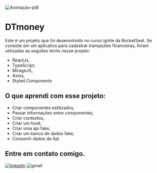 ![Animação-pt8](https://user-images.githubusercontent.com/86725282/173162066-1cfac684-cb36-431c-8725-c03b18a0a879.gif)
# DTmoney 

Este é um projeto que foi desenvolvido no curso ignite da RocketSeat. Se consiste em um aplicativo para cadastrar transações financeiras,  foram utilizadas as seguites techs nesse projeto:
* ReactJs,
* TypeScript,
* MirageJS,
* Axios,
* Styled Components

## O que aprendi com esse projeto:
* Criar componentes estilizados,
* Passar informações entre componentes,
* Criar contextos,
* Criar um hook,
* Criar uma api fake,
* Criar um banco de dados fake,
* Consumir dados da Api


## Entre em contato comigo.
[![linkedin](https://img.shields.io/badge/LinkedIn-0077B5?style=for-the-badge&logo=linkedin&logoColor=white)](https://www.linkedin.com/in/maikon-alexandre)
![gmail](https://img.shields.io/badge/Gmail-D14836?style=for-the-badge&logo=gmail&logoColor=white)
